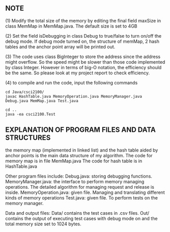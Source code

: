 ## NOTE
(1) Modify the total size of the memory by editing the final field maxSize in class MemMap in MemMap.java. The default size is set to 4GB

(2) Set the field isDebugging in class Debug to true/false to turn on/off the debug mode. If debug mode turned on, the structure of memMap, 2 hash tables and the anchor point array will be printed out.

(3) The code uses class BigInteger to store the address since the address might overflow. So the speed might be slower than those code implemented by class Integer. However in terms of big-O notation, the efficiency should be the same. So please look at my project report to check efficiency.

(4) to compile and run the code, input the following commands

```
cd Java/csci2100/
javac HashTable.java MemoryOperation.java MemoryManager.java Debug.java MemMap.java Test.java

cd ..
java -ea csci2100.Test
```


## EXPLANATION OF PROGRAM FILES AND DATA STRUCTURES
the memory map (implemented in linked list) and the hash table aided by anchor points is the main data structure of my algorithm.
The code for memory map is in file MemMap.java
The code for hash table is in HashTable.java

Other program files include:
Debug.java: storing debugging functions.
MemoryManager.java: the interface to perform memory managing operations. The detailed algorithm for managing request and release is inside.
MemoryOperation.java: given file. Managing and translating different kinds of memory operations
Test.java: given file. To perform tests on the memory manager.

Data and output files:
Data/ contains the test cases in .csv files.
Out/ contains the output of executing test cases with debug mode on and the total memory size set to 1024 bytes.